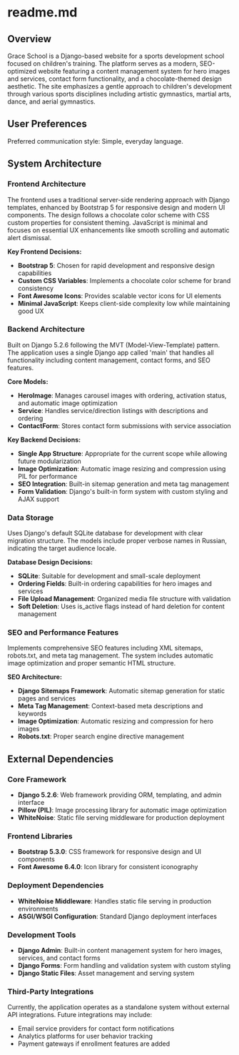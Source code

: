 # readme.md

## Overview

Grace School is a Django-based website for a sports development school focused on children's training. The platform serves as a modern, SEO-optimized website featuring a content management system for hero images and services, contact form functionality, and a chocolate-themed design aesthetic. The site emphasizes a gentle approach to children's development through various sports disciplines including artistic gymnastics, martial arts, dance, and aerial gymnastics.

## User Preferences

Preferred communication style: Simple, everyday language.

## System Architecture

### Frontend Architecture
The frontend uses a traditional server-side rendering approach with Django templates, enhanced by Bootstrap 5 for responsive design and modern UI components. The design follows a chocolate color scheme with CSS custom properties for consistent theming. JavaScript is minimal and focuses on essential UX enhancements like smooth scrolling and automatic alert dismissal.

**Key Frontend Decisions:**
- **Bootstrap 5**: Chosen for rapid development and responsive design capabilities
- **Custom CSS Variables**: Implements a chocolate color scheme for brand consistency
- **Font Awesome Icons**: Provides scalable vector icons for UI elements
- **Minimal JavaScript**: Keeps client-side complexity low while maintaining good UX

### Backend Architecture
Built on Django 5.2.6 following the MVT (Model-View-Template) pattern. The application uses a single Django app called 'main' that handles all functionality including content management, contact forms, and SEO features.

**Core Models:**
- **HeroImage**: Manages carousel images with ordering, activation status, and automatic image optimization
- **Service**: Handles service/direction listings with descriptions and ordering
- **ContactForm**: Stores contact form submissions with service association

**Key Backend Decisions:**
- **Single App Structure**: Appropriate for the current scope while allowing future modularization
- **Image Optimization**: Automatic image resizing and compression using PIL for performance
- **SEO Integration**: Built-in sitemap generation and meta tag management
- **Form Validation**: Django's built-in form system with custom styling and AJAX support

### Data Storage
Uses Django's default SQLite database for development with clear migration structure. The models include proper verbose names in Russian, indicating the target audience locale.

**Database Design Decisions:**
- **SQLite**: Suitable for development and small-scale deployment
- **Ordering Fields**: Built-in ordering capabilities for hero images and services
- **File Upload Management**: Organized media file structure with validation
- **Soft Deletion**: Uses is_active flags instead of hard deletion for content management

### SEO and Performance Features
Implements comprehensive SEO features including XML sitemaps, robots.txt, and meta tag management. The system includes automatic image optimization and proper semantic HTML structure.

**SEO Architecture:**
- **Django Sitemaps Framework**: Automatic sitemap generation for static pages and services
- **Meta Tag Management**: Context-based meta descriptions and keywords
- **Image Optimization**: Automatic resizing and compression for hero images
- **Robots.txt**: Proper search engine directive management

## External Dependencies

### Core Framework
- **Django 5.2.6**: Web framework providing ORM, templating, and admin interface
- **Pillow (PIL)**: Image processing library for automatic image optimization
- **WhiteNoise**: Static file serving middleware for production deployment

### Frontend Libraries
- **Bootstrap 5.3.0**: CSS framework for responsive design and UI components
- **Font Awesome 6.4.0**: Icon library for consistent iconography

### Deployment Dependencies
- **WhiteNoise Middleware**: Handles static file serving in production environments
- **ASGI/WSGI Configuration**: Standard Django deployment interfaces

### Development Tools
- **Django Admin**: Built-in content management system for hero images, services, and contact forms
- **Django Forms**: Form handling and validation system with custom styling
- **Django Static Files**: Asset management and serving system

### Third-Party Integrations
Currently, the application operates as a standalone system without external API integrations. Future integrations may include:
- Email service providers for contact form notifications
- Analytics platforms for user behavior tracking
- Payment gateways if enrollment features are added